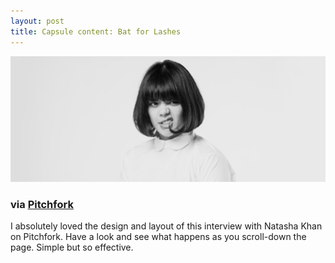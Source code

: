 ```yaml
---
layout: post
title: Capsule content: Bat for Lashes
---
```


[![Natasha Khan](/assets/images-inline/natasha-khan.jpg)](/assets/images-original/natasha-khan-original.jpg)

### via [Pitchfork](http://pitchfork.com/features/cover-story/reader/bat-for-lashes/)

I absolutely loved the design and layout of this interview with Natasha Khan on Pitchfork. Have a look and see what happens as you scroll-down the page. Simple but so effective.